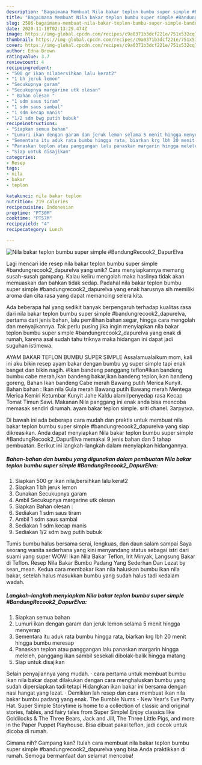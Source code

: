 ```yaml
---
description: "Bagaimana Membuat Nila bakar teplon bumbu super simple #BandungRecook2_DapurElva Anti Gagal"
title: "Bagaimana Membuat Nila bakar teplon bumbu super simple #BandungRecook2_DapurElva Anti Gagal"
slug: 2586-bagaimana-membuat-nila-bakar-teplon-bumbu-super-simple-bandungrecook2-dapurelva-anti-gagal
date: 2020-11-18T02:13:29.474Z
image: https://img-global.cpcdn.com/recipes/c9a0371b3dcf221e/751x532cq70/nila-bakar-teplon-bumbu-super-simple-bandungrecook2_dapurelva-foto-resep-utama.jpg
thumbnail: https://img-global.cpcdn.com/recipes/c9a0371b3dcf221e/751x532cq70/nila-bakar-teplon-bumbu-super-simple-bandungrecook2_dapurelva-foto-resep-utama.jpg
cover: https://img-global.cpcdn.com/recipes/c9a0371b3dcf221e/751x532cq70/nila-bakar-teplon-bumbu-super-simple-bandungrecook2_dapurelva-foto-resep-utama.jpg
author: Edna Brown
ratingvalue: 3.7
reviewcount: 4
recipeingredient:
- "500 gr ikan nilabersihkan lalu kerat2"
- "1 bh jeruk lemon"
- "Secukupnya garam"
- "Secukupnya margarine utk olesan"
- " Bahan olesan "
- "1 sdm saus tiram"
- "1 sdm saus sambal"
- "1 sdm kecap manis"
- "1/2 sdm bwg putih bubuk"
recipeinstructions:
- "Siapkan semua bahan"
- "Lumuri ikan dengan garam dan jeruk lemon selama 5 menit hingga menyerap"
- "Sementara itu aduk rata bumbu hingga rata, biarkan krg lbh 20 menit hingga bumbu meresap"
- "Panaskan teplon atau panggangan lalu panaskan margarin hingga meleleh, panggang ikan sambil sesekali dibolak-balik hingga matang"
- "Siap untuk disajikan"
categories:
- Resep
tags:
- nila
- bakar
- teplon

katakunci: nila bakar teplon 
nutrition: 219 calories
recipecuisine: Indonesian
preptime: "PT30M"
cooktime: "PT57M"
recipeyield: "4"
recipecategory: Lunch

---
```



![Nila bakar teplon bumbu super simple #BandungRecook2_DapurElva](https://img-global.cpcdn.com/recipes/c9a0371b3dcf221e/751x532cq70/nila-bakar-teplon-bumbu-super-simple-bandungrecook2_dapurelva-foto-resep-utama.jpg)

Lagi mencari ide resep nila bakar teplon bumbu super simple #bandungrecook2_dapurelva yang unik? Cara menyiapkannya memang susah-susah gampang. Kalau keliru mengolah maka hasilnya tidak akan memuaskan dan bahkan tidak sedap. Padahal nila bakar teplon bumbu super simple #bandungrecook2_dapurelva yang enak harusnya sih memiliki aroma dan cita rasa yang dapat memancing selera kita.

Ada beberapa hal yang sedikit banyak berpengaruh terhadap kualitas rasa dari nila bakar teplon bumbu super simple #bandungrecook2_dapurelva, pertama dari jenis bahan, lalu pemilihan bahan segar, hingga cara mengolah dan menyajikannya. Tak perlu pusing jika ingin menyiapkan nila bakar teplon bumbu super simple #bandungrecook2_dapurelva yang enak di rumah, karena asal sudah tahu triknya maka hidangan ini dapat jadi suguhan istimewa.

AYAM BAKAR TEFLON BUMBU SUPER SIMPLE Assalamualaikum mom, kali ini aku bikin resep ayam bakar dengan bumbu yg super simple tapi enak banget dan bikin nagih. #Ikan bandeng panggang teflon#ikan bandeng bumbu cabe merah,ikan bandeng bakar,ikan bandeng teplon,ikan bandeng goreng, Bahan Ikan bandeng Cabe merah Bawang putih Merica Kunyit. Bahan bahan : Ikan nila Gula merah Bawang putih Bawang merah Mentega Merica Kemiri Ketumbar Kunyit Jahe Kaldu alami/penyedap rasa Kecap Tomat Timun Sawi. Makanan Nila panggang ini enak anda bisa mencoba memasak sendiri dirumah. ayam bakar teplon simple. sriti chanel. Загрузка.


Di bawah ini ada beberapa cara mudah dan praktis untuk membuat nila bakar teplon bumbu super simple #bandungrecook2_dapurelva yang siap dikreasikan. Anda dapat menyiapkan Nila bakar teplon bumbu super simple #BandungRecook2_DapurElva memakai 9 jenis bahan dan 5 tahap pembuatan. Berikut ini langkah-langkah dalam menyiapkan hidangannya.

<!--inarticleads1-->

##### Bahan-bahan dan bumbu yang digunakan dalam pembuatan Nila bakar teplon bumbu super simple #BandungRecook2_DapurElva:

1. Siapkan 500 gr ikan nila,bersihkan lalu kerat2
1. Siapkan 1 bh jeruk lemon
1. Gunakan Secukupnya garam
1. Ambil Secukupnya margarine utk olesan
1. Siapkan  Bahan olesan :
1. Sediakan 1 sdm saus tiram
1. Ambil 1 sdm saus sambal
1. Sediakan 1 sdm kecap manis
1. Sediakan 1/2 sdm bwg putih bubuk


Tumis bumbu halus bersama serai, lengkuas, dan daun salam sampai Saya seorang wanita sederhana yang kini menyandang status sebagai istri dari suami yang super WOW! Ikan Nila Bakar Teflon, Irit Minyak, Langsung Bakar di Teflon. Resep Nila Bakar Bumbu Padang Yang Sederhan Dan Lezat by sean_mean. Kedua cara membakar ikan nila haluskan bumbu ikan nila bakar, setelah halus masukkan bumbu yang sudah halus tadi kedalam wadah. 

<!--inarticleads2-->

##### Langkah-langkah menyiapkan Nila bakar teplon bumbu super simple #BandungRecook2_DapurElva:

1. Siapkan semua bahan
1. Lumuri ikan dengan garam dan jeruk lemon selama 5 menit hingga menyerap
1. Sementara itu aduk rata bumbu hingga rata, biarkan krg lbh 20 menit hingga bumbu meresap
1. Panaskan teplon atau panggangan lalu panaskan margarin hingga meleleh, panggang ikan sambil sesekali dibolak-balik hingga matang
1. Siap untuk disajikan


Selain penyajiannya yang mudah. · cara pertama untuk membuat bumbu ikan nila bakar dapat dilakukan dengan cara menghaluskan bumbu yang sudah dipersiapkan tadi tetapi Hidangkan ikan bakar ini bersama dengan nasi hangat yang lezat. · Demikian lah resep dan cara membuat ikan nila bakar bumbu padang yang enak. The Bumble Nums - New Year&#39;s Eve Party Hat. Super Simple Storytime is home to a collection of classic and original stories, fables, and fairy tales from Super Simple! Enjoy classics like Goldilocks &amp; The Three Bears, Jack and Jill, The Three Little Pigs, and more in the Paper Puppet Playhouse. Bisa dibuat pakai teflon, jadi cocok untuk dicoba di rumah. 

Gimana nih? Gampang kan? Itulah cara membuat nila bakar teplon bumbu super simple #bandungrecook2_dapurelva yang bisa Anda praktikkan di rumah. Semoga bermanfaat dan selamat mencoba!
